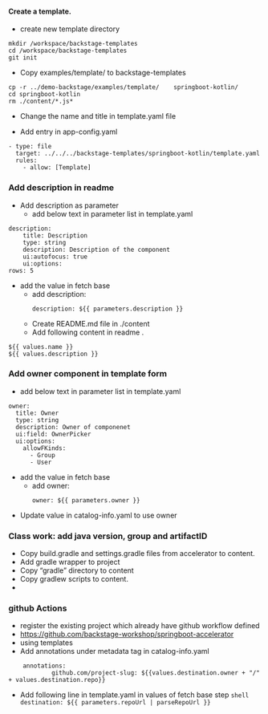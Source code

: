 

#### Create a template.
- create new template directory
```shell
mkdir /workspace/backstage-templates
cd /workspace/backstage-templates
git init
```

- Copy examples/template/ to backstage-templates
```shell
cp -r ../demo-backstage/examples/template/    springboot-kotlin/
cd springboot-kotlin 
rm ./content/*.js*
```
- Change the name and title in template.yaml file

- Add entry in app-config.yaml

```shell
- type: file
  target: ../../../backstage-templates/springboot-kotlin/template.yaml
  rules:
    - allow: [Template]
```

### Add description in readme
- Add description as parameter
  - add below text in parameter list in template.yaml
```shell
description:
    title: Description
    type: string
    description: Description of the component
    ui:autofocus: true
    ui:options:
rows: 5
```
  - add the value in fetch base
    - add description:
      ```
      description: ${{ parameters.description }}
      ```
    - Create README.md file in ./content 
    - Add following content in readme .

```shell
${{ values.name }}
${{ values.description }}

```
### Add owner component in template form
- add below text in parameter list in template.yaml
```shell
owner:
  title: Owner
  type: string
  description: Owner of componenet
  ui:field: OwnerPicker
  ui:options:
    allowFKinds: 
      - Group
      - User
```
- add the value in fetch base
  - add owner:
    ```
    owner: ${{ parameters.owner }}
    ```
- Update value in catalog-info.yaml to use owner 


### Class work: add java version, group and artifactID
  - Copy build.gradle and settings.gradle files from accelerator to content.
  - Add gradle wrapper to project
  - Copy “gradle” directory to content
  - Copy gradlew scripts to content.
  - 

### github Actions
- register the existing project which already have github workflow defined
- https://github.com/backstage-workshop/springboot-accelerator
- using templates
- Add annotations under metadata tag in catalog-info.yaml
```shell
    annotations:
            github.com/project-slug: ${{values.destination.owner + "/" + values.destination.repo}}
```
      
- Add following line in template.yaml in values of fetch base step
        ```shell
          destination: ${{ parameters.repoUrl | parseRepoUrl }}
        ```
 
